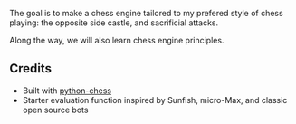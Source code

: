 The goal is to make a chess engine tailored to my prefered style of chess playing: the opposite side castle, and sacrificial attacks.

Along the way, we will also learn chess engine principles.

## Credits

- Built with [python-chess](https://github.com/niklasf/python-chess)
- Starter evaluation function inspired by Sunfish, micro-Max, and classic open source bots